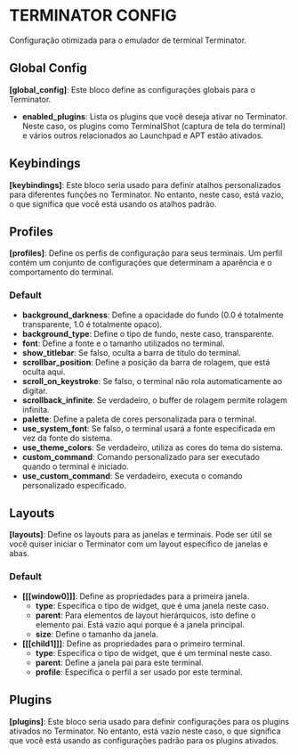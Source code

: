 # TERMINATOR CONFIG

Configuração otimizada para o emulador de terminal Terminator.

## Global Config

**[global_config]**: Este bloco define as configurações globais para o Terminator.
- **enabled_plugins**: Lista os plugins que você deseja ativar no Terminator. Neste caso, os plugins como TerminalShot (captura de tela do terminal) e vários outros relacionados ao Launchpad e APT estão ativados.

## Keybindings

**[keybindings]**: Este bloco seria usado para definir atalhos personalizados para diferentes funções no Terminator. No entanto, neste caso, está vazio, o que significa que você está usando os atalhos padrão.

## Profiles

**[profiles]**: Define os perfis de configuração para seus terminais. Um perfil contém um conjunto de configurações que determinam a aparência e o comportamento do terminal.

### Default

- **background_darkness**: Define a opacidade do fundo (0.0 é totalmente transparente, 1.0 é totalmente opaco).
- **background_type**: Define o tipo de fundo, neste caso, transparente.
- **font**: Define a fonte e o tamanho utilizados no terminal.
- **show_titlebar**: Se falso, oculta a barra de título do terminal.
- **scrollbar_position**: Define a posição da barra de rolagem, que está oculta aqui.
- **scroll_on_keystroke**: Se falso, o terminal não rola automaticamente ao digitar.
- **scrollback_infinite**: Se verdadeiro, o buffer de rolagem permite rolagem infinita.
- **palette**: Define a paleta de cores personalizada para o terminal.
- **use_system_font**: Se falso, o terminal usará a fonte especificada em vez da fonte do sistema.
- **use_theme_colors**: Se verdadeiro, utiliza as cores do tema do sistema.
- **custom_command**: Comando personalizado para ser executado quando o terminal é iniciado.
- **use_custom_command**: Se verdadeiro, executa o comando personalizado especificado.

## Layouts

**[layouts]**: Define os layouts para as janelas e terminais. Pode ser útil se você quiser iniciar o Terminator com um layout específico de janelas e abas.

### Default

- **[[[window0]]]**: Define as propriedades para a primeira janela.
  - **type**: Especifica o tipo de widget, que é uma janela neste caso.
  - **parent**: Para elementos de layout hierárquicos, isto define o elemento pai. Está vazio aqui porque é a janela principal.
  - **size**: Define o tamanho da janela.
- **[[[child1]]]**: Define as propriedades para o primeiro terminal.
  - **type**: Especifica o tipo de widget, que é um terminal neste caso.
  - **parent**: Define a janela pai para este terminal.
  - **profile**: Especifica o perfil a ser usado por este terminal.

## Plugins

**[plugins]**: Este bloco seria usado para definir configurações para os plugins ativados no Terminator. No entanto, está vazio neste caso, o que significa que você está usando as configurações padrão para os plugins ativados.
